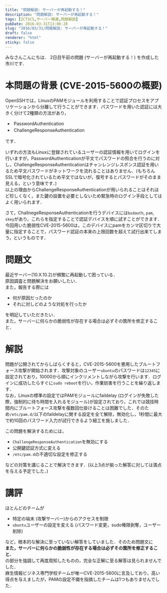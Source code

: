 ```yaml
---
title: "問題解説: サーバーが再起動する！"
description: "問題解説: サーバーが再起動する！"
tags: [ICTSC5,サーバー関連,問題解説]
pubDate: 2016-03-31T13:06:28
slug: "2016/03/31/問題解説: サーバーが再起動する！"
draft: false
renderer: "html"
sticky: false
---
```


<p>みなさんこんにちは． 2日目午前の問題 (サーバーが再起動する！) を作成した市川です．</p>
<h1>本問題の背景 (CVE-2015-5600の概要)</h1>
<p>OpenSSHでは，LinuxのPAMモジュールを利用することで認証プロセスをアプリケーションから分離して行うことができます．パスワードを用いた認証には大きく分けて2種類の方法があり，</p>
<ul>
<li><span style="line-height: 1.5"> PasswordAuthentication</span></li>
<li><span style="line-height: 1.5"> ChallengeResponseAuthentication</span></li>
</ul>
<p><span style="line-height: 1.5">です．</span></p>
<p>いずれの方法もLinuxに登録されているユーザーの認証情報を用いてログインを行いますが，PasswordAuthenticationが平文でパスワードの照合を行うのに対し，ChallengeResponseAuthenticationはチャンレンジレスポンス認証を用いるため平文パスワードがネットワークを流れることはありません．(もちろんSSLで暗号化されているため平文ではないが，復号するとパスワードがそのまま見える，という意味です．)<br />
以上の理由からChallengeResponseAuthenticationが用いられることはそれほど珍しくなく，また鍵の設置を必要としないため緊急時のログイン手段としてはよく用いられます．</p>
<p>さて，ChallnegeResponseAuthenticationを行うデバイスには<code>bsdauth</code>, <code>pam</code>, <code>skey</code>があり，これらを指定することで認証デバイスを順に試すことができます．今回用いた脆弱性CVE-2015-5600は，このデバイスにpamをカンマ区切りで大量に指定することで，パスワード認証の本来の上限回数を超えて試行出来てしまう，というものです．</p>
<h1>問題文</h1>
<p>最近サーバー(10.X.10.2)が頻繁に再起動して困っている．<br />
原因調査と問題解決をお願いしたい．<br />
また，報告する際には</p>
<ul>
<li>何が原因だったのか</li>
<li>それに対しどのような対処を行ったか</li>
</ul>
<p>を明記していただきたい．<br />
また，サーバーに何らかの脆弱性が存在する場合は必ずその箇所を修正すること．</p>
<h1>解説</h1>
<p>問題が公開されてからしばらくすると，CVE-2015-5600を悪用したブルートフォース攻撃が開始されます．攻撃対象のユーザー<code>ubuntu</code>のパスワードは<code>12345</code>に設定されており，10000から順にインクリメントしながら攻撃を行います．ログインに成功したらすぐに<code>sudo reboot</code>を行い，作業妨害を行うことを繰り返します．<br />
なお，Linuxの標準の設定ではPAMモジュールにfaildelay (ログインが失敗した際，強制的に待ち時間を入れるモジュール)が設定されており，これでは競技時間内にブルートフォース攻撃を複数回仕掛けることは困難でした．そのため<code>/etc/pam.d/</code>以下のfaildelayに関する設定を全て解除，無効化し，1秒間に最大で約10回のパスワード入力が試行できるよう細工を施しました．</p>
<p>この問題を解決するためには，</p>
<ul>
<li><code>ChallengeResponseAuthentication</code>を無効にする</li>
<li>公開鍵認証方式に変える</li>
<li><code>/etc/pam.d</code>の不適切な設定を修正する</li>
</ul>
<p>などの対策を講じることで解決できます．(以上3点が揃った解答に対しては満点を与える予定でした．)</p>
<h1>講評</h1>
<p>ほとんどのチームが</p>
<ul>
<li>特定の端末 (攻撃サーバー)からのアクセスを制限</li>
<li><code>ubuntu</code>ユーザーの設定を変える (パスワード変更，sudo権限剥奪，ユーザー削除)</li>
</ul>
<p>など，根本的な解決に至っていない解答をしていました．そのため問題文に<br />
<strong>また，サーバーに何らかの脆弱性が存在する場合は必ずその箇所を修正すること．</strong><br />
の部分を強調して再度周知したものの，完全な正解に至る解答は見られませんでした．<br />
麻生情報ビジネス専門学校チームが唯一CVE-2015-5600に言及しており，高い得点を与えましたが，PAMの設定不備を指摘したチームは1つもありませんでした．</p>
